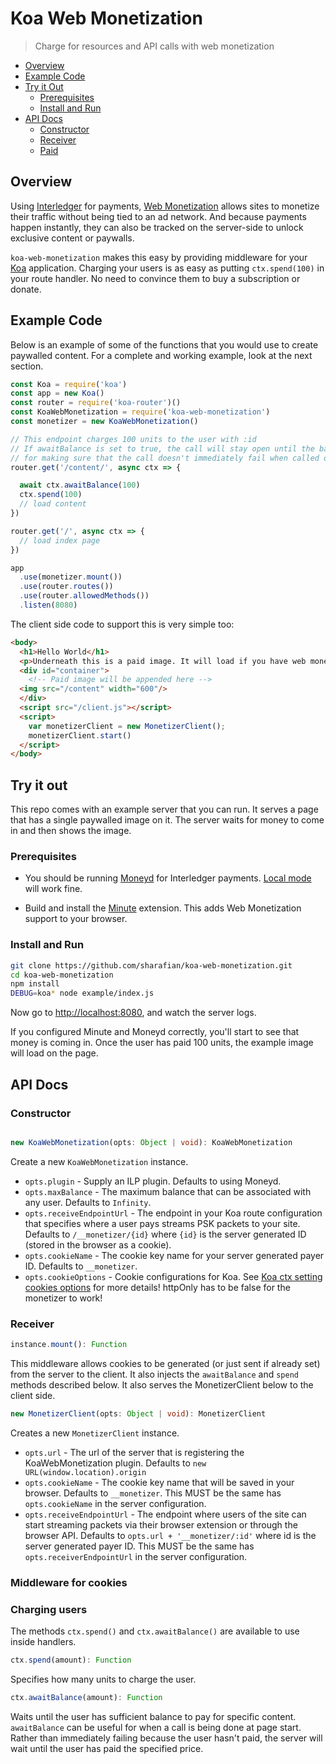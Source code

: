 # Koa Web Monetization
> Charge for resources and API calls with web monetization

- [Overview](#overview)
- [Example Code](#example-code)
- [Try it Out](#try-it-out)
  - [Prerequisites](#prerequisites)
  - [Install and Run](#install-and-run)
- [API Docs](#api-docs)
  - [Constructor](#constructor)
  - [Receiver](#receiver)
  - [Paid](#paid)

## Overview

Using [Interledger](https://interledger.org) for payments, [Web
Monetization](https://github.com/interledger/rfcs/blob/master/0028-web-monetization/0028-web-monetization.md#web-monetization)
allows sites to monetize their traffic without being tied to an ad network. And
because payments happen instantly, they can also be tracked on the server-side
to unlock exclusive content or paywalls.

`koa-web-monetization` makes this easy by providing middleware for your
[Koa](http://koajs.com/) application. Charging your users is as easy as putting
`ctx.spend(100)` in your route handler. No need to convince them to
buy a subscription or donate.

## Example Code

Below is an example of some of the functions that you would use to create
paywalled content. For a complete and working example, look at the next
section.

```js
const Koa = require('koa')
const app = new Koa()
const router = require('koa-router')()
const KoaWebMonetization = require('koa-web-monetization')
const monetizer = new KoaWebMonetization()

// This endpoint charges 100 units to the user with :id
// If awaitBalance is set to true, the call will stay open until the balance is sufficient. This is convenient
// for making sure that the call doesn't immediately fail when called on startup.
router.get('/content/', async ctx => {

  await ctx.awaitBalance(100)
  ctx.spend(100)
  // load content
})

router.get('/', async ctx => {
  // load index page
})

app
  .use(monetizer.mount())
  .use(router.routes())
  .use(router.allowedMethods())
  .listen(8080)
```

The client side code to support this is very simple too:

```html
<body>
  <h1>Hello World</h1>
  <p>Underneath this is a paid image. It will load if you have web monetization on.</p>
  <div id="container">
    <!-- Paid image will be appended here -->
  <img src="/content" width="600"/>
  </div>
  <script src="/client.js"></script>
  <script>
    var monetizerClient = new MonetizerClient();
    monetizerClient.start()
  </script>
</body>

```

## Try it out

This repo comes with an example server that you can run. It serves a page that has a single paywalled image on it.
The server waits for money to come in and then shows the image.

### Prerequisites

- You should be running [Moneyd](https://github.com/interledgerjs/moneyd-xrp)
  for Interledger payments. [Local
  mode](https://github.com/interledgerjs/moneyd-xrp#local-test-network) will work
  fine.

- Build and install the [Minute](https://github.com/sharafian/minute)
  extension. This adds Web Monetization support to your browser.

### Install and Run

```sh
git clone https://github.com/sharafian/koa-web-monetization.git
cd koa-web-monetization
npm install
DEBUG=koa* node example/index.js
```

Now go to [http://localhost:8080](http://localhost:8080), and watch the server
logs.

If you configured Minute and Moneyd correctly, you'll start to see that money
is coming in. Once the user has paid 100 units, the example image will load on
the page.

## API Docs

### Constructor

```ts

new KoaWebMonetization(opts: Object | void): KoaWebMonetization
```

Create a new `KoaWebMonetization` instance.

- `opts.plugin` - Supply an ILP plugin. Defaults to using Moneyd.
- `opts.maxBalance` - The maximum balance that can be associated with any user. Defaults to `Infinity`.
- `opts.receiveEndpointUrl` - The endpoint in your Koa route configuration that specifies where a user pays streams PSK packets to your site. Defaults to `/__monetizer/{id}` where `{id}` is the server generated ID (stored in the browser as a cookie).
- `opts.cookieName` - The cookie key name for your server generated payer ID. Defaults to `__monetizer`.
- `opts.cookieOptions` - Cookie configurations for Koa. See [Koa ctx setting cookies options](http://koajs.com/) for more details! httpOnly has to be false for the monetizer to work!
### Receiver

```ts
instance.mount(): Function
```
This middleware allows cookies to be generated (or just sent if already set) from the server to the client. It also injects the `awaitBalance` and `spend` methods described below. It also serves the MonetizerClient below to the client side.


```ts
new MonetizerClient(opts: Object | void): MonetizerClient
```
Creates a new `MonetizerClient` instance.

- `opts.url` - The url of the server that is registering the KoaWebMonetization plugin. Defaults to `new URL(window.location).origin`
- `opts.cookieName` - The cookie key name that will be saved in your browser. Defaults to `__monetizer`. This MUST be the same has `opts.cookieName` in the server configuration.
- `opts.receiveEndpointUrl` - The endpoint where users of the site can start streaming packets via their browser extension or through the browser API. Defaults to `opts.url + '__monetizer/:id'` where id is the server generated payer ID. This MUST be the same has `opts.receiverEndpointUrl` in the server configuration.

### Middleware for cookies



### Charging users

The methods `ctx.spend()` and `ctx.awaitBalance()` are available to use inside handlers.

```ts
ctx.spend(amount): Function
```
Specifies how many units to charge the user.

```ts
ctx.awaitBalance(amount): Function
```
Waits until the user has sufficient balance to pay for specific content.
`awaitBalance` can be useful for when a call is being done at page start.
Rather than immediately failing because the user hasn't paid, the server will
wait until the user has paid the specified price.
